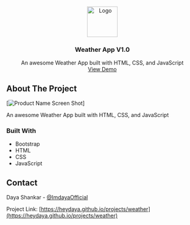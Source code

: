 
<!-- PROJECT LOGO -->
<br />
<p align="center">
  <a href="https://github.com/othneildrew/Best-README-Template">
    <img src="images/logo.png" alt="Logo" width="80" height="80">
  </a>

  <h3 align="center">Weather App V1.0</h3>

  <p align="center">
    An awesome Weather App built with HTML, CSS, and JavaScript
    <br />
    <a href="https://heydaya.github.io/projects/weather">View Demo</a>
  </p>
</p>

<!-- ABOUT THE PROJECT -->
## About The Project

[![Product Name Screen Shot][product-screenshot]]

An awesome Weather App built with HTML, CSS, and JavaScript

### Built With

* Bootstrap
* HTML
* CSS
* JavaScript

<!-- CONTACT -->
## Contact

Daya Shankar - [@ImdayaOfficial](https://twitter.com/@ImdayaOfficial)

Project Link: [https://heydaya.github.io/projects/weather](https://heydaya.github.io/projects/weather)


<!-- MARKDOWN LINKS & IMAGES -->
[product-screenshot]: images/screenshot.png
